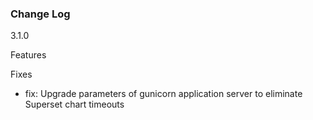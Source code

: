 ### Change Log

3.1.0

Features

Fixes
- fix: Upgrade parameters of gunicorn application server to eliminate Superset chart timeouts